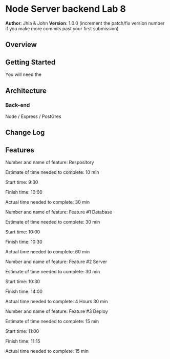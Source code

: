 # Node Server backend Lab 8

**Author**: Jhia & John
**Version**: 1.0.0 (increment the patch/fix version number if you make more commits past your first submission)

## Overview
<!-- Provide a high level overview of what this application is and why you are building it, beyond the fact that it's an assignment for this class. (i.e. What's your problem domain?) -->

## Getting Started
<!-- What are the steps that a user must take in order to build this app on their own machine and get it running? -->
You will need the 

## Architecture
<!-- Provide a detailed description of the application design. What technologies (languages, libraries, etc) you're using, and any other relevant design information. -->

### Back-end
Node / Express / PostGres

## Change Log
<!-- Use this area to document the iterative changes made to your application as each feature is successfully implemented. Use time stamps. Here's an examples:

01-01-2001 4:59pm - Application now has a fully-functional express server, with a GET route for the location resource.

## Credits and Collaborations
<!-- Give credit (and a link) to other people or resources that helped you build this application. -->

## Features

Number and name of feature: Respository

Estimate of time needed to complete: 10 min

Start time: 9:30

Finish time: 10:00

Actual time needed to complete: 30 min

Number and name of feature: Feature #1 Database 

Estimate of time needed to complete: 30 min

Start time: 10:00

Finish time: 10:30

Actual time needed to complete: 60 min

Number and name of feature: Feature #2 Server

Estimate of time needed to complete: 30 min

Start time: 10:30

Finish time: 14:00

Actual time needed to complete: 4 Hours 30 min

Number and name of feature: Feature #3 Deploy

Estimate of time needed to complete: 15 min

Start time: 11:00

Finish time: 11:15

Actual time needed to complete: 15 min
